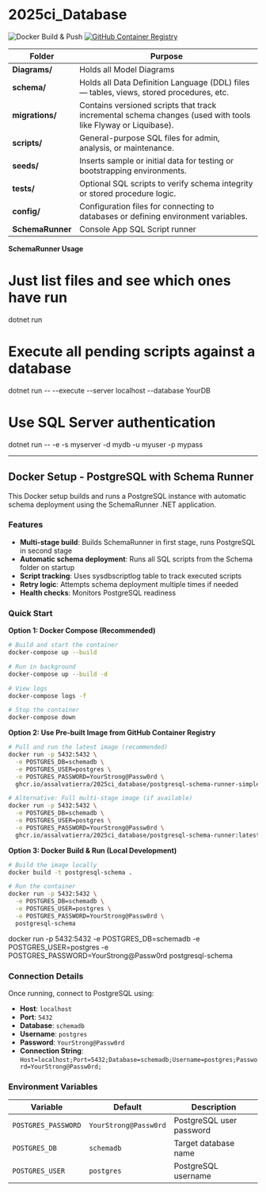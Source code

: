 # 2025ci_Database

![Docker Build & Push](https://github.com/assalvatierra/2025ci_Database/actions/workflows/docker-build-push.yml/badge.svg)
[![GitHub Container Registry](https://img.shields.io/badge/ghcr.io-postgresql--schema--runner-blue)](https://github.com/assalvatierra/2025ci_Database/pkgs/container/2025ci_database%2Fpostgresql-schema-runner)

| Folder          | Purpose                                                                                                      |
| --------------- | ------------------------------------------------------------------------------------------------------------ |
| **Diagrams/**   | Holds all Model Diagrams                                                                                     |
| **schema/**     | Holds all Data Definition Language (DDL) files — tables, views, stored procedures, etc.                      |
| **migrations/** | Contains versioned scripts that track incremental schema changes (used with tools like Flyway or Liquibase). |
| **scripts/**    | General-purpose SQL files for admin, analysis, or maintenance.                                               |
| **seeds/**      | Inserts sample or initial data for testing or bootstrapping environments.                                    |
| **tests/**      | Optional SQL scripts to verify schema integrity or stored procedure logic.                                   |
| **config/**     | Configuration files for connecting to databases or defining environment variables.                           |
| **SchemaRunner**| Console App SQL Script runner                                                                                |



**SchemaRunner Usage**

# Just list files and see which ones have run
dotnet run

# Execute all pending scripts against a database
dotnet run -- --execute --server localhost --database YourDB

# Use SQL Server authentication
dotnet run -- -e -s myserver -d mydb -u myuser -p mypass

---

## Docker Setup - PostgreSQL with Schema Runner

This Docker setup builds and runs a PostgreSQL instance with automatic schema deployment using the SchemaRunner .NET application.

### Features

- **Multi-stage build**: Builds SchemaRunner in first stage, runs PostgreSQL in second stage
- **Automatic schema deployment**: Runs all SQL scripts from the Schema folder on startup
- **Script tracking**: Uses sysdbscriptlog table to track executed scripts
- **Retry logic**: Attempts schema deployment multiple times if needed
- **Health checks**: Monitors PostgreSQL readiness

### Quick Start

**Option 1: Docker Compose (Recommended)**
```bash
# Build and start the container
docker-compose up --build

# Run in background
docker-compose up --build -d

# View logs
docker-compose logs -f

# Stop the container
docker-compose down
```

**Option 2: Use Pre-built Image from GitHub Container Registry**
```bash
# Pull and run the latest image (recommended)
docker run -p 5432:5432 \
  -e POSTGRES_DB=schemadb \
  -e POSTGRES_USER=postgres \
  -e POSTGRES_PASSWORD=YourStrong@Passw0rd \
  ghcr.io/assalvatierra/2025ci_database/postgresql-schema-runner-simple:latest

# Alternative: Full multi-stage image (if available)
docker run -p 5432:5432 \
  -e POSTGRES_DB=schemadb \
  -e POSTGRES_USER=postgres \
  -e POSTGRES_PASSWORD=YourStrong@Passw0rd \
  ghcr.io/assalvatierra/2025ci_database/postgresql-schema-runner:latest
```

**Option 3: Docker Build & Run (Local Development)**
```bash
# Build the image locally
docker build -t postgresql-schema .

# Run the container
docker run -p 5432:5432 \
  -e POSTGRES_DB=schemadb \
  -e POSTGRES_USER=postgres \
  -e POSTGRES_PASSWORD=YourStrong@Passw0rd \
  postgresql-schema
```
docker run -p 5432:5432 -e POSTGRES_DB=schemadb -e POSTGRES_USER=postgres -e POSTGRES_PASSWORD=YourStrong@Passw0rd postgresql-schema

### Connection Details

Once running, connect to PostgreSQL using:
- **Host**: `localhost`
- **Port**: `5432`
- **Database**: `schemadb`
- **Username**: `postgres`
- **Password**: `YourStrong@Passw0rd`
- **Connection String**: `Host=localhost;Port=5432;Database=schemadb;Username=postgres;Password=YourStrong@Passw0rd;`

### Environment Variables

| Variable | Default | Description |
|----------|---------|-------------|
| `POSTGRES_PASSWORD` | `YourStrong@Passw0rd` | PostgreSQL user password |
| `POSTGRES_DB` | `schemadb` | Target database name |
| `POSTGRES_USER` | `postgres` | PostgreSQL username |